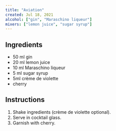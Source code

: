 ```yaml
---
title: "Aviation"
created: Jul 18, 2021
alcohol: ["gin", "Maraschino liqueur"]
mixers: ["lemon juice", "sugar syrup"]
---
```


## Ingredients

- 50 ml gin
- 20 ml lemon juice
- 10 ml Maraschino liqueur
- 5 ml sugar syrup
- 5ml crème de violette
- cherry

## Instructions

1. Shake ingredients (crème de violette optional).
2. Serve in cocktail glass.
3. Garnish with cherry.
